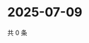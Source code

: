 # 2025-07-09

共 0 条

<!-- BEGIN ZHIHUVIDEO -->
<!-- 最后更新时间 Wed Jul 09 2025 15:13:37 GMT+0800 (China Standard Time) -->

<!-- END ZHIHUVIDEO -->
